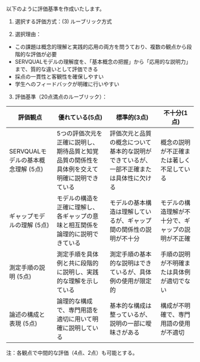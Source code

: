 以下のように評価基準を作成いたします。

1. 選択する評価方式：(3) ルーブリック方式

2. 選択理由：
- この課題は概念的理解と実践的応用の両方を問うており、複数の観点から段階的な評価が必要
- SERVQUALモデルの理解度を、「基本概念の把握」から「応用的な説明力」まで、質的な違いとして評価できる
- 採点の一貫性と客観性を確保しやすい
- 学生へのフィードバックが明確に行いやすい

3. 評価基準（20点満点のルーブリック）：

| 評価観点 | 優れている(5点) | 標準的(3点) | 不十分(1点) |
|----------|----------------|-------------|------------|
| SERVQUALモデルの基本概念理解 (5点) | 5つの評価次元を正確に説明し、期待品質と知覚品質の関係性を具体例を交えて明確に説明できている | 評価次元と品質の概念について基本的な説明ができているが、一部不正確または具体性に欠ける | 概念の説明が不正確または著しく不足している |
| ギャップモデルの理解 (5点) | モデルの構造を正確に理解し、各ギャップの意味と相互関係を論理的に説明できている | モデルの基本構造は理解しているが、ギャップ間の関係性の説明が不十分 | モデルの構造理解が不十分で、ギャップの説明が不正確 |
| 測定手順の説明 (5点) | 測定手順を具体例と共に段階的に説明し、実践的な理解を示している | 測定手順の基本的な説明はできているが、具体例の使用が限定的 | 手順の説明が不明確または具体例が適切でない |
| 論述の構成と表現 (5点) | 論理的な構成で、専門用語を適切に用いて明確に説明している | 基本的な構成は整っているが、説明の一部に曖昧さがある | 構成が不明確で、専門用語の使用が不適切 |

注：各観点で中間的な評価（4点、2点）も可能とする。